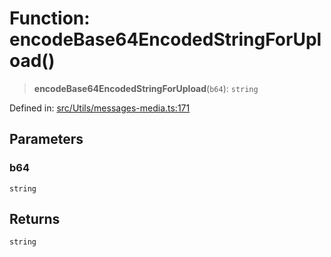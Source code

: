 # Function: encodeBase64EncodedStringForUpload()

> **encodeBase64EncodedStringForUpload**(`b64`): `string`

Defined in: [src/Utils/messages-media.ts:171](https://github.com/Fokusdotid/bail/blob/3856b89f13bbe82f2e10396a28cd4ef2089de845/src/Utils/messages-media.ts#L171)

## Parameters

### b64

`string`

## Returns

`string`
